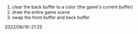 # 
1. clear the back buffer to a color (the game's current buffer)
2. draw the entire game scene
3. swap the front buffer and back buffer



2022/06/19::21:25
